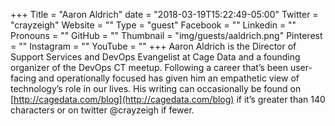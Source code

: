 +++
Title = "Aaron Aldrich"
date = "2018-03-19T15:22:49-05:00"
Twitter = "crayzeigh"
Website = ""
Type = "guest"
Facebook = ""
Linkedin = ""
Pronouns = ""
GitHub = ""
Thumbnail = "img/guests/aaldrich.png"
Pinterest = ""
Instagram = ""
YouTube = ""
+++
Aaron Aldrich is the Director of Support Services and DevOps Evangelist at Cage Data and a founding organizer of the DevOps CT meetup. Following a career that’s been user-facing and operationally focused has given him an empathetic view of technology’s role in our lives. His writing can occasionally be found on [http://cagedata.com/blog](http://cagedata.com/blog) if it’s greater than 140 characters or on twitter @crayzeigh if fewer.
